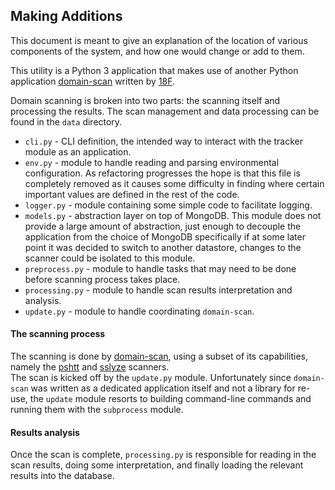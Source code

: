 ## Making Additions

This document is meant to give an explanation of the location of various components of the system, and how one would change or add to them.

This utility is a Python 3 application that makes use of another Python application [domain-scan](https://github.com/cds-snc/domain-scan) written by [18F](https://github.com/18F). 

Domain scanning is broken into two parts: the scanning itself and processing the results. The scan management and data processing can be found in the `data` directory.

* `cli.py` - CLI definition, the intended way to interact with the tracker module as an application.
* `env.py` - module to handle reading and parsing environmental configuration. As refactoring progresses the hope is that this file is completely removed as it causes some difficulty in finding where certain important values are defined in the rest of the code.
* `logger.py` - module containing some simple code to facilitate logging.
* `models.py` - abstraction layer on top of MongoDB. This module does not provide a large amount of abstraction, just enough to decouple the application from the choice of MongoDB specifically if at some later point it was decided to switch to another datastore, changes to the scanner could be isolated to this module.
* `preprocess.py` - module to handle tasks that may need to be done before scanning process takes place.
* `processing.py` - module to handle scan results interpretation and analysis.
* `update.py` - module to handle coordinating `domain-scan`.

#### The scanning process

The scanning is done by [domain-scan](https://github.com/18F/domain-scan), using a subset of its capabilities, namely the [pshtt](https://github.com/dhs-ncats/pshtt) and [sslyze](https://github.com/nabla-c0d3/sslyze) scanners.  
The scan is kicked off by the `update.py` module. Unfortunately since `domain-scan` was written as a dedicated application itself and not a library for re-use, the `update` module resorts to building command-line commands and running them with the `subprocess` module.

#### Results analysis

Once the scan is complete, `processing.py` is responsible for reading in the scan results, doing some interpretation, and finally loading the relevant results into the database.
